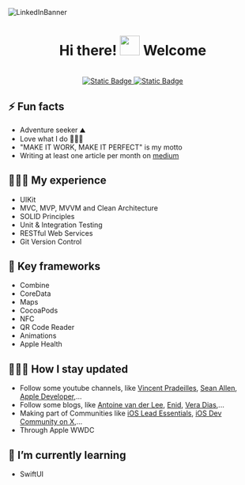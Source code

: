 ![LinkedInBanner](https://github.com/user-attachments/assets/6bfbb8aa-7886-44b1-a7e3-23b2357a0f20)

<h1 align="center">Hi there! <img src="https://github.com/sudnyeshtalekar/sudnyeshtalekar/blob/master/Assets/Hi.gif" width="40px"> Welcome </h1>
 <p align="center"><br/>
   <a href="https://www.linkedin.com/in/dyaremyshyn/">
    <img alt="Static Badge" src="https://img.shields.io/badge/Follow_on-Linked_In-blue">
  </a>

  <a href="https://medium.com/@dyaremyshyn">
    <img alt="Static Badge" src="https://img.shields.io/badge/Read_My_Articles_On-Medium_Blog-black">
  </a>
</p>

## ⚡ Fun facts
- Adventure seeker ⛰️ 
- Love what I do 👨🏻‍💻
- "MAKE IT WORK, MAKE IT PERFECT" is my motto
- Writing at least one article per month on [medium](https://medium.com/@dyaremyshyn)

## 👨🏻‍🎓 My experience
- UIKit
- MVC, MVP, MVVM and Clean Architecture
- SOLID Principles
- Unit & Integration Testing
- RESTful Web Services
- Git Version Control

## 🔧 Key frameworks
- Combine
- CoreData
- Maps
- CocoaPods
- NFC
- QR Code Reader
- Animations
- Apple Health

## 🕵🏻‍♂️ How I stay updated
- Follow some youtube channels, like [Vincent Pradeilles](https://www.youtube.com/@v_pradeilles), [Sean Allen](https://www.youtube.com/@seanallen), [Apple Developer](https://www.youtube.com/@AppleDeveloper),...
- Follow some blogs, like [Antoine van der Lee](https://www.avanderlee.com/), [Enid](https://www.learnandcodewithenid.com/), [Vera Dias](https://codingwithvera.com/),...
- Making part of Communities like [iOS Lead Essentials](https://iosacademy.essentialdeveloper.com/p/ios-lead-essentials/), [iOS Dev Community on X](https://x.com/i/communities/1508884825905770496),...
- Through Apple WWDC 

## 🌱 I’m currently learning
- SwiftUI
  
<!--
**dyaremyshyn/dyaremyshyn** is a ✨ _special_ ✨ repository because its `README.md` (this file) appears on your GitHub profile.

Here are some ideas to get you started:

- 🔭 I’m currently working on ...
- 🌱 I’m currently learning ...
- 👯 I’m looking to collaborate on ...
- 🤔 I’m looking for help with ...
- 💬 Ask me about ...
- 📫 How to reach me: ...
- 😄 Pronouns: ...
- ⚡ Fun fact: ...
-->
